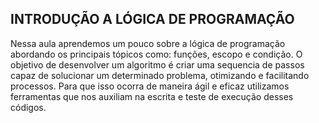 ## INTRODUÇÃO A LÓGICA DE PROGRAMAÇÃO

Nessa aula aprendemos um pouco sobre a lógica de programação abordando os principais tópicos como: funções, escopo e condição.
O objetivo de desenvolver um algoritmo é criar uma sequencia de passos capaz de solucionar um determinado problema, otimizando e facilitando processos. Para que isso ocorra de maneira ágil e eficaz utilizamos ferramentas que nos auxiliam na escrita e teste de execução desses códigos.
